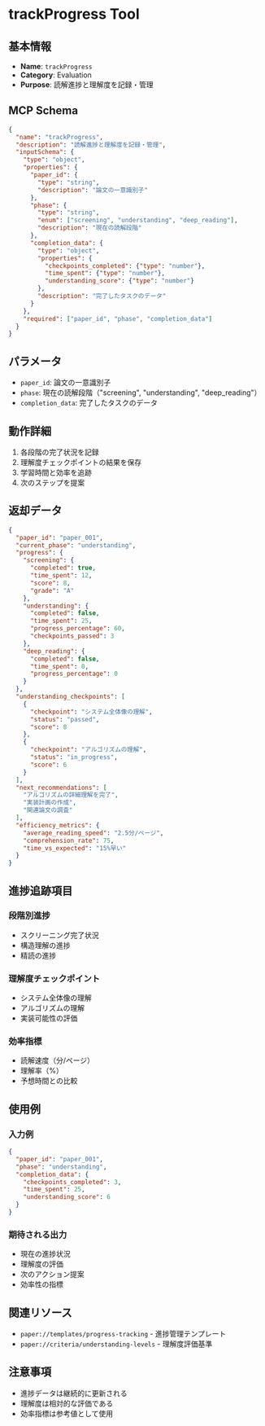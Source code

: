 # trackProgress Tool

## 基本情報

- **Name**: `trackProgress`
- **Category**: Evaluation
- **Purpose**: 読解進捗と理解度を記録・管理

## MCP Schema

```json
{
  "name": "trackProgress",
  "description": "読解進捗と理解度を記録・管理",
  "inputSchema": {
    "type": "object",
    "properties": {
      "paper_id": {
        "type": "string",
        "description": "論文の一意識別子"
      },
      "phase": {
        "type": "string",
        "enum": ["screening", "understanding", "deep_reading"],
        "description": "現在の読解段階"
      },
      "completion_data": {
        "type": "object",
        "properties": {
          "checkpoints_completed": {"type": "number"},
          "time_spent": {"type": "number"},
          "understanding_score": {"type": "number"}
        },
        "description": "完了したタスクのデータ"
      }
    },
    "required": ["paper_id", "phase", "completion_data"]
  }
}
```

## パラメータ

- `paper_id`: 論文の一意識別子
- `phase`: 現在の読解段階（"screening", "understanding", "deep_reading"）
- `completion_data`: 完了したタスクのデータ

## 動作詳細

1. 各段階の完了状況を記録
2. 理解度チェックポイントの結果を保存
3. 学習時間と効率を追跡
4. 次のステップを提案

## 返却データ

```json
{
  "paper_id": "paper_001",
  "current_phase": "understanding",
  "progress": {
    "screening": {
      "completed": true,
      "time_spent": 12,
      "score": 8,
      "grade": "A"
    },
    "understanding": {
      "completed": false,
      "time_spent": 25,
      "progress_percentage": 60,
      "checkpoints_passed": 3
    },
    "deep_reading": {
      "completed": false,
      "time_spent": 0,
      "progress_percentage": 0
    }
  },
  "understanding_checkpoints": [
    {
      "checkpoint": "システム全体像の理解",
      "status": "passed",
      "score": 8
    },
    {
      "checkpoint": "アルゴリズムの理解",
      "status": "in_progress",
      "score": 6
    }
  ],
  "next_recommendations": [
    "アルゴリズムの詳細理解を完了",
    "実装計画の作成",
    "関連論文の調査"
  ],
  "efficiency_metrics": {
    "average_reading_speed": "2.5分/ページ",
    "comprehension_rate": 75,
    "time_vs_expected": "15%早い"
  }
}
```

## 進捗追跡項目

### 段階別進捗
- スクリーニング完了状況
- 構造理解の進捗
- 精読の進捗

### 理解度チェックポイント
- システム全体像の理解
- アルゴリズムの理解
- 実装可能性の評価

### 効率指標
- 読解速度（分/ページ）
- 理解率（%）
- 予想時間との比較

## 使用例

### 入力例
```json
{
  "paper_id": "paper_001",
  "phase": "understanding",
  "completion_data": {
    "checkpoints_completed": 3,
    "time_spent": 25,
    "understanding_score": 6
  }
}
```

### 期待される出力
- 現在の進捗状況
- 理解度の評価
- 次のアクション提案
- 効率性の指標

## 関連リソース

- `paper://templates/progress-tracking` - 進捗管理テンプレート
- `paper://criteria/understanding-levels` - 理解度評価基準

## 注意事項

- 進捗データは継続的に更新される
- 理解度は相対的な評価である
- 効率指標は参考値として使用
